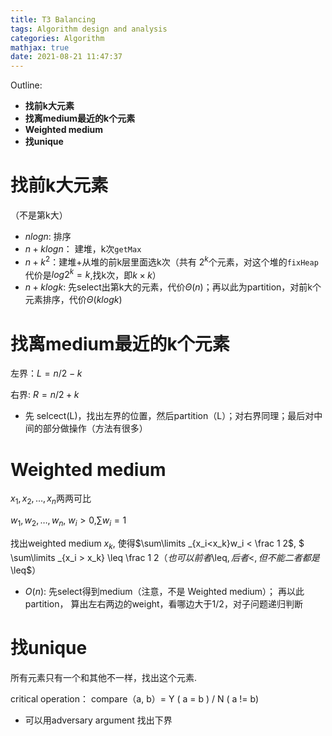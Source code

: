 ```yaml
---
title: T3 Balancing
tags: Algorithm design and analysis
categories: Algorithm
mathjax: true
date: 2021-08-21 11:47:37
---
```



Outline:

* **找前k大元素**
* **找离medium最近的k个元素**
* **Weighted  medium**
* **找unique**

<!--more-->



# 找前k大元素

（不是第k大）

* $nlogn$: 排序​
* $n+klogn$​​： 建堆，k次`getMax`
* $n+k^2$​​​​：建堆+从堆的前k层里面选k次（共有 $2^k$​​​个元素，对这个堆的`fixHeap`代价是$log2^k=k$​​​,找k次，即$k \times k$​）
* $n+klogk$: 先select出第k大的元素，代价$\Theta(n)$；再以此为partition，对前k个元素排序，代价$\Theta(klogk)$​

# 找离medium最近的k个元素

左界：$L=n/2 - k$

右界: $R=n/2 + k$

* 先 selcect(L)，找出左界的位置，然后partition（L）；对右界同理；最后对中间的部分做操作（方法有很多）

 

# Weighted  medium

$x_1,x_2,\dots,x_n$​两两可比

$w_1,w_2,\dots,w_n$,  $w_i>0$​, ​ $\sum w_i=1$

找出weighted medium $x_k$​, 使得$\sum\limits _{x_i<x_k}w_i < \frac 1 2$​, $ \sum\limits _{x_i > x_k} \leq \frac 1 2$​ （也可以前者$\leq$, 后者$<$,但不能二者都是$\leq$​​）​



* $O(n)$: 先select得到medium（注意，不是 Weighted  medium）； 再以此partition， 算出左右两边的weight，看哪边大于1/2，对子问题递归判断

# 找unique

所有元素只有一个和其他不一样，找出这个元素.

critical operation： compare（a, b）= Y ( a = b ) / N ( a != b)

* 可以用adversary argument 找出下界
